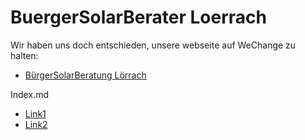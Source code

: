# BuergerSolarBerater Loerrach

Wir haben uns doch entschieden, unsere webseite auf WeChange zu halten:

- [BürgerSolarBeratung Lörrach](https://wechange.de/group/buergersolarberatung-loerrach/)

Index.md

- [Link1](/link1.md)
- [Link2](/link2)
